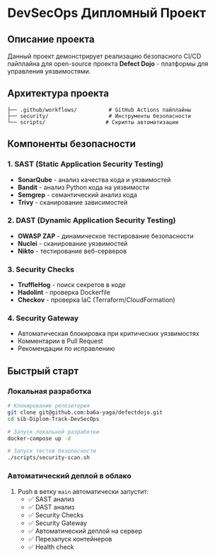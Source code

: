 # DevSecOps Дипломный Проект

## Описание проекта

Данный проект демонстрирует реализацию безопасного CI/CD пайплайна для open-source проекта **Defect Dojo** - платформы для управления уязвимостями.

## Архитектура проекта

```
├── .github/workflows/          # GitHub Actions пайплайны
├── security/                   # Инструменты безопасности
└── scripts/                   # Скрипты автоматизации
```

## Компоненты безопасности

### 1. SAST (Static Application Security Testing)
- **SonarQube** - анализ качества кода и уязвимостей
- **Bandit** - анализ Python кода на уязвимости
- **Semgrep** - семантический анализ кода
- **Trivy** - сканирование зависимостей

### 2. DAST (Dynamic Application Security Testing)
- **OWASP ZAP** - динамическое тестирование безопасности
- **Nuclei** - сканирование уязвимостей
- **Nikto** - тестирование веб-серверов

### 3. Security Checks
- **TruffleHog** - поиск секретов в коде
- **Hadolint** - проверка Dockerfile
- **Checkov** - проверка IaC (Terraform/CloudFormation)

### 4. Security Gateway
- Автоматическая блокировка при критических уязвимостях
- Комментарии в Pull Request
- Рекомендации по исправлению

## Быстрый старт

### Локальная разработка
```bash
# Клонирование репозитория
git clone git@github.com:ba6a-yaga/defectdojo.git
cd sib-Diplom-Track-DevSecOps

# Запуск локальной разработки
docker-compose up -d

# Запуск тестов безопасности
./scripts/security-scan.sh
```

### Автоматический деплой в облако
1. Push в ветку `main` автоматически запустит:
   - ✅ SAST анализ
   - ✅ DAST анализ  
   - ✅ Security Checks
   - ✅ Security Gateway
   - ✅ Автоматический деплой на сервер
   - ✅ Перезапуск контейнеров
   - ✅ Health check